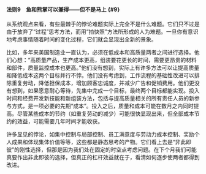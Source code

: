 #### 法则9　鱼和熊掌可以兼得——但不是马上 {#9}

从系统观点来看，有些最棘手的悖论难题实际上完全不是什么难题。它们只不过是由于放弃了“过程”思考方法，而用“拍快照”方法所形成的人为难题。一旦你有意识地考虑事情随着时间的变化过程，它们就会显现出全新的景象。

比如，多年来美国制造业一直认为，必须在低成本和高质量两者之间进行选择。他们心想：“高质量产品，生产成本更高，组装要花更长的时间，需要更昂贵的材料和部件，质量监控成本也更高。”他们没有想到，实际上有许多方法可以让提高质量和降低成本这两个目标并行不悖。他们没有考虑到，工作流程的基础性改进可以排除重复劳动，降低担保成本，增加顾客忠诚度，并减少广告和促销费用。他们更没有想到，如果愿意耐心等待，先集中完成一个目标，最终两个目标都能实现。投入时间和经费开发新技能和新组装方法，包括与提高质量相关的所有责任人员的新参与方式，是一项必要的先期“成本”。投入之后，质量和成本可能在数月之内同时提高。尽管某些成本的节约（如重复劳动的减少）可能很快显现出来，但全部成本节约的效益，可能需要几年时间才能收获。

许多显见的悖论，如集中控制与局部控制、员工满意度与劳动力成本控制、奖励个人成果和体现集体价值等等，这些都是静态思考的产物。它们看上去是“非此即彼”的刚性选择，但那是因为我们处在固定的时空点考虑问题。在下个月我们可能真要作出非此即彼的选择，但真正的杠杆效益就在于，看清如何逐步使两者都得到改进。